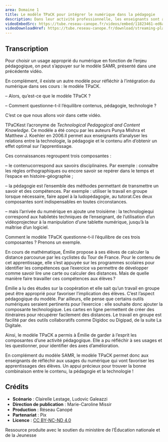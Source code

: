 ```yaml
---
area: Domaine 1
title: Le modèle TPaCK pour intégrer le numérique dans la pédagogie
description: Dans leur activité professionnelle, les enseignants sont amenés à mobiliser des compétences pédagogiques, disciplinaires et techniques. Tel est le cadre proposé par le modèle théorique TPaCK afin de les aider à enrichir l’analyse réflexive de leurs pratiques.
videoEmbedSrc: https://tube.reseau-canope.fr/videos/embed/11823461-ed6a-4607-8b7a-e39ba906c481
videoDownloadHref: https://tube.reseau-canope.fr/download/streaming-playlists/hls/videos/11823461-ed6a-4607-8b7a-e39ba906c481-1080-fragmented.mp4
---
```


## Transcription

Pour choisir un usage approprié du numérique en fonction de l’enjeu pédagogique, on peut s’appuyer sur le modèle SAMR, présenté dans une précédente vidéo.

En complément, il existe un autre modèle pour réfléchir à l’intégration du numérique dans ses cours : le modèle TPaCK.

– Alors, qu’est-ce que le modèle TPaCK ?

– Comment questionne-t-il l’équilibre contenus, pédagogie, technologie ?

C’est ce que nous allons voir dans cette vidéo.

TPaCKest l’acronyme de _Technological Pedagogical and Content Knowledge_. Ce modèle a été conçu par les auteurs Punya Mishra et Matthew J. Koehler en 2006.Il permet aux enseignants d’analyser les relations entre la technologie, la pédagogie et le contenu afin d’obtenir un effet optimal sur l’apprentissage.

Ces connaissances regroupent trois composantes :

– le contenucorrespond aux savoirs disciplinaires. Par exemple : connaître les règles orthographiques ou encore savoir se repérer dans le temps et l’espace en histoire-géographie ;

– la pédagogie est l’ensemble des méthodes permettant de transmettre un savoir et des compétences. Par exemple : utiliser le travail en groupe lorsque nécessaire, faire appel à la ludopédagogie, au tutorat.Ces deux composantes sont indispensables en toutes circonstances.

– mais l’arrivée du numérique en ajoute une troisième : la technologiequi correspond aux habiletés techniques de l’enseignant, de l’utilisation d’un vidéoprojecteur à la manipulation d’une tablette numérique, jusqu’à la maîtrise d’un logiciel.

Comment le modèle TPaCK questionne-t-il l’équilibre de ces trois composantes ? Prenons un exemple.

En cours de mathématique, Émilie propose à ses élèves de calculer la distance parcourue par les cyclistes du Tour de France. Pour le contenu de cet apprentissage, elle s’est appuyée sur les programmes scolaires pour identifier les compétences que l’exercice va permettre de développer comme savoir lire une carte ou calculer des distances. Mais de quelle manière faire travailler ces compétences aux élèves ?

Émilie a lu des études sur la coopération et elle sait qu’un travail en groupe peut être approprié pour favoriser l’implication des élèves. C’est l’aspect pédagogique du modèle.
 Par ailleurs, elle pense que certains outils numériques seraient pertinents pour l’exercice : elle souhaite donc ajouter la composante technologique. Les cartes en ligne permettent de créer des itinéraires pour récupérer facilement des distances. Le travail en groupe est facilité par des outils collaboratifs comme Digidoc ou Digipad, de la suite La Digitale.

Ainsi, le modèle TPaCK a permis à Émilie de garder à l’esprit les composantes d’une activité pédagogique. Elle a pu réfléchir à ses usages et les questionner, pour identifier des axes d’amélioration.

En complément du modèle SAMR, le modèle TPaCK permet donc aux enseignants de réfléchir aux usages du numérique qui vont favoriser les apprentissages des élèves. Un appui précieux pour trouver la bonne combinaison entre le contenu, la pédagogie et la technologie !

## Crédits

- **Scénario** : Clairelle Lestage, Ludovic Galeazzi
- **Direction de publication** : Marie-Caroline Missir
- **Production** : Réseau Canopé
- **Partenariat** : Pix
- **Licence** : [CC BY-NC-ND 4.0](https://creativecommons.org/licenses/by-nc-nd/4.0/deed.fr)

Ressource produite avec le soutien du ministère de l’Éducation nationale et de la Jeunesse
